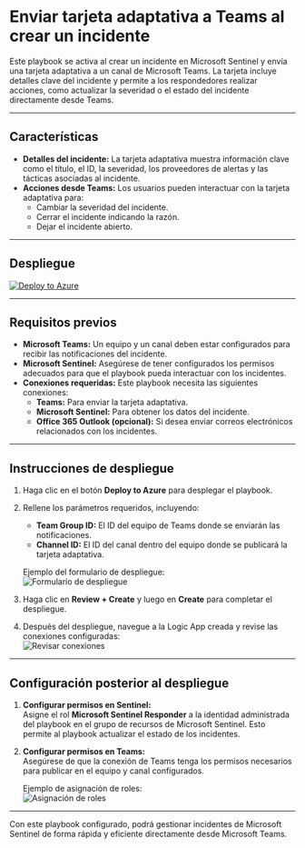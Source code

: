 # Enviar tarjeta adaptativa a Teams al crear un incidente

Este playbook se activa al crear un incidente en Microsoft Sentinel y envía una tarjeta adaptativa a un canal de Microsoft Teams. La tarjeta incluye detalles clave del incidente y permite a los respondedores realizar acciones, como actualizar la severidad o el estado del incidente directamente desde Teams.

---

## Características

- **Detalles del incidente:** La tarjeta adaptativa muestra información clave como el título, el ID, la severidad, los proveedores de alertas y las tácticas asociadas al incidente.
- **Acciones desde Teams:** Los usuarios pueden interactuar con la tarjeta adaptativa para:
  - Cambiar la severidad del incidente.
  - Cerrar el incidente indicando la razón.
  - Dejar el incidente abierto.

---

## Despliegue

[![Deploy to Azure](https://aka.ms/deploytoazurebutton)](https://portal.azure.com/#create/Microsoft.Template/uri/https%3A%2F%2Fraw.githubusercontent.com%2FAzure%2FAzure-Sentinel%2Fmaster%2FPlaybooks%2FSend-Teams-Adaptive-Card-On-Incident-Creation%2Fazuredeploy.json)

---

## Requisitos previos

- **Microsoft Teams:** Un equipo y un canal deben estar configurados para recibir las notificaciones del incidente.
- **Microsoft Sentinel:** Asegúrese de tener configurados los permisos adecuados para que el playbook pueda interactuar con los incidentes.
- **Conexiones requeridas:** Este playbook necesita las siguientes conexiones:
  - **Teams:** Para enviar la tarjeta adaptativa.
  - **Microsoft Sentinel:** Para obtener los datos del incidente.
  - **Office 365 Outlook (opcional):** Si desea enviar correos electrónicos relacionados con los incidentes.

---

## Instrucciones de despliegue

1. Haga clic en el botón **Deploy to Azure** para desplegar el playbook.
2. Rellene los parámetros requeridos, incluyendo:
   - **Team Group ID:** El ID del equipo de Teams donde se enviarán las notificaciones.
   - **Channel ID:** El ID del canal dentro del equipo donde se publicará la tarjeta adaptativa.

   Ejemplo del formulario de despliegue:  
   ![Formulario de despliegue](./Images/Teams_Playbook_Deployment_1.png)

3. Haga clic en **Review + Create** y luego en **Create** para completar el despliegue.

4. Después del despliegue, navegue a la Logic App creada y revise las conexiones configuradas:  
   ![Revisar conexiones](./Images/Teams_Playbook_Deployment_2.png)

---

## Configuración posterior al despliegue

1. **Configurar permisos en Sentinel:**  
   Asigne el rol **Microsoft Sentinel Responder** a la identidad administrada del playbook en el grupo de recursos de Microsoft Sentinel. Esto permite al playbook actualizar el estado de los incidentes.

2. **Configurar permisos en Teams:**  
   Asegúrese de que la conexión de Teams tenga los permisos necesarios para publicar en el equipo y canal configurados.

   Ejemplo de asignación de roles:  
   ![Asignación de roles](./Images/Teams_Playbook_Roles_1.png)

---

Con este playbook configurado, podrá gestionar incidentes de Microsoft Sentinel de forma rápida y eficiente directamente desde Microsoft Teams.
